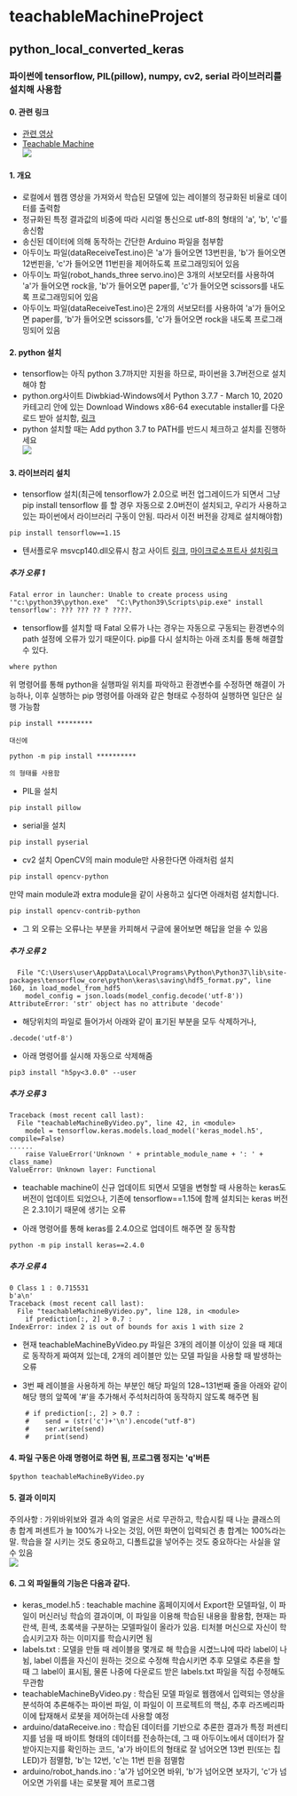 # teachableMachineProject

## python_local_converted_keras  

### 파이썬에 tensorflow, PIL(pillow), numpy, cv2, serial 라이브러리를 설치해 사용함  

#### 0. 관련 링크  
- [관련 영상](https://photos.app.goo.gl/G8MU8mmxGLo6pj2D9)  
- [Teachable Machine](https://teachablemachine.withgoogle.com/)  
![](https://github.com/mtinet/teachableMachineProject/blob/master/image/example.png?raw=true)  

#### 1. 개요  
- 로컬에서 웹캠 영상을 가져와서 학습된 모델에 있는 레이블의 정규화된 비율로 데이터를 출력함  
- 정규화된 특정 결과값의 비중에 따라 시리얼 통신으로 utf-8의 형태의 'a', 'b', 'c'를 송신함  
- 송신된 데이터에 의해 동작하는 간단한 Arduino 파일을 첨부함  
- 아두이노 파일(dataReceiveTest.ino)은 'a'가 들어오면 13번핀을, 'b'가 들어오면 12번핀을, 'c'가 들어오면 11번핀을 제어하도록 프로그래밍되어 있음  
- 아두이노 파일(robot_hands_three servo.ino)은 3개의 서보모터를 사용하여 'a'가 들어오면 rock을, 'b'가 들어오면 paper를, 'c'가 들어오면 scissors를 내도록 프로그래밍되어 있음  
- 아두이노 파일(dataReceiveTest.ino)은 2개의 서보모터를 사용하여 'a'가 들어오면 paper를, 'b'가 들어오면 scissors를, 'c'가 들어오면 rock을 내도록 프로그래밍되어 있음  

#### 2. python 설치  
- tensorflow는 아직 python 3.7까지만 지원을 하므로, 파이썬을 3.7버전으로 설치해야 함  
- python.org사이트 Diwbkiad-Windows에서 Python 3.7.7 - March 10, 2020 카테고리 안에 있는 Download Windows x86-64 executable installer를 다운로드 받아 설치함, [링크](https://www.python.org/downloads/windows/)  
- python 설치할 때는 Add python 3.7 to PATH를 반드시 체크하고 설치를 진행하세요  
![](https://miro.medium.com/max/1308/1*2b0JT1QLGfkzYIoofh9VEA.png)  

#### 3. 라이브러리 설치  
- tensorflow 설치(최근에 tensorflow가 2.0으로 버전 업그레이드가 되면서 그냥 pip install tensorflow 를 할 경우 자동으로 2.0버전이 설치되고, 우리가 사용하고 있는 파이썬에서 라이브러리 구동이 안됨. 따라서 이전 버전을 강제로 설치해야함)  
```{.python} 
pip install tensorflow==1.15
```

- 텐서플로우 msvcp140.dll오류시 참고 사이트 [링크](https://blog.naver.com/complusblog/221177145686), [마이크로소프트사 설치링크](https://www.microsoft.com/ko-kr/download/details.aspx?id=48145)  

##### 추가 오류 1  
```
Fatal error in launcher: Unable to create process using '"c:\python39\python.exe"  "C:\Python39\Scripts\pip.exe" install tensorflow': ??? ??? ?? ? ????.
```
- tensorflow를 설치할 때 Fatal 오류가 나는 경우는 자동으로 구동되는 환경변수의 path 설정에 오류가 있기 때문이다. pip를 다시 설치하는 아래 조치를 통해 해결할 수 있다. 
```
where python
```
위 명령어를 통해 python을 실행파일 위치를 파악하고 환경변수를 수정하면 해결이 가능하나, 이후 실행하는 pip 명령어를 아래와 같은 형태로 수정하여 실행하면 일단은 실행 가능함

```
pip install *********

대신에 

python -m pip install **********

의 형태를 사용함
```

- PIL을 설치  
```{.python} 
pip install pillow 
```
- serial을 설치
```{.python} 
pip install pyserial
```
- cv2 설치
OpenCV의 main module만 사용한다면 아래처럼 설치
```{.python} 
pip install opencv-python
```
만약 main module과 extra module을 같이 사용하고 싶다면 아래처럼 설치합니다.
```{.python} 
pip install opencv-contrib-python  
```
- 그 외 오류는 오류나는 부분을 카피해서 구글에 물어보면 해답을 얻을 수 있음  


##### 추가 오류 2  
```
  File "C:\Users\user\AppData\Local\Programs\Python\Python37\lib\site-packages\tensorflow_core\python\keras\saving\hdf5_format.py", line 160, in load_model_from_hdf5
    model_config = json.loads(model_config.decode('utf-8'))
AttributeError: 'str' object has no attribute 'decode'
```
- 해당위치의 파일로 들어가서 아래와 같이 표기된 부분을 모두 삭제하거나, 
```
.decode('utf-8')
```

- 아래 명령어를 실시해 자동으로 삭제해줌  
```
pip3 install "h5py<3.0.0" --user
```

##### 추가 오류 3  
```
Traceback (most recent call last):
  File "teachableMachineByVideo.py", line 42, in <module>
    model = tensorflow.keras.models.load_model('keras_model.h5', compile=False)
......
    raise ValueError('Unknown ' + printable_module_name + ': ' + class_name)
ValueError: Unknown layer: Functional
```
- teachable machine이 신규 업데이트 되면서 모델을 변형할 때 사용하는 keras도 버전이 업데이트 되었으나, 기존에 tensorflow==1.15에 함께 설치되는 keras 버전은 2.3.1이기 때문에 생기는 오류  

- 아래 명령어를 통해 keras를 2.4.0으로 업데이트 해주면 잘 동작함  
```
python -m pip install keras==2.4.0  
```

##### 추가 오류 4  
```
0 Class 1 : 0.715531
b'a\n'
Traceback (most recent call last):
  File "teachableMachineByVideo.py", line 128, in <module>
    if prediction[:, 2] > 0.7 :
IndexError: index 2 is out of bounds for axis 1 with size 2
```

- 현재 teachableMachineByVideo.py 파일은 3개의 레이블 이상이 있을 때 제대로 동작하게 짜여져 있는데, 2개의 레이블만 있는 모델 파일을 사용할 때 발생하는 오류  

- 3번 째 레이블을 사용하게 하는 부분인 해당 파일의 128~131번째 줄을 아래와 같이 해당 행의 앞쪽에 '#'을 추가해서 주석처리하여 동작하지 않도록 해주면 됨  
```
    # if prediction[:, 2] > 0.7 :
    #    send = (str('c')+'\n').encode("utf-8")
    #    ser.write(send)
    #    print(send)
```        


 
#### 4. 파일 구동은 아래 명령어로 하면 됨, 프로그램 정지는 'q'버튼  
```{.python}  
$python teachableMachineByVideo.py  
```  

#### 5. 결과 이미지  
주의사항 : 가위바위보와 결과 속의 얼굴은 서로 무관하고, 학습시킬 때 나눈 클래스의 총 합계 퍼센트가 늘 100%가 나오는 것임, 어떤 화면이 입력되건 총 합계는 100%라는 말. 학습을 잘 시키는 것도 중요하고, 디폴트값을 넣어주는 것도 중요하다는 사실을 알 수 있음  
![](https://github.com/mtinet/teachableMachineProject/blob/master/image/scissors.png?raw=true)  


#### 6. 그 외 파일들의 기능은 다음과 같다.  
- keras_model.h5 : teachable machine 홈페이지에서 Export한 모델파일, 이 파일이 머신러닝 학습의 결과이며, 이 파일을 이용해 학습된 내용을 활용함, 현재는 파란색, 흰색, 초록색을 구분하는 모델파일이 올라가 있음. 티처블 머신으로 자신이 학습시키고자 하는 이미지를 학습시키면 됨  
- labels.txt : 모델을 만들 때 레이블을 몇개로 해 학습을 시켰느냐에 따라 label이 나뉨, label 이름을 자신이 원하는 것으로 수정해 학습시키면 추후 모델로 추론을 할 때 그 label이 표시됨, 물론 나중에 다운로드 받은 labels.txt 파일을 직접 수정해도 무관함  
- teachableMachineByVideo.py : 학습된 모델 파일로 웹캠에서 입력되는 영상을 분석하여 추론해주는 파이썬 파일, 이 파일이 이 프로젝트의 핵심, 추후 라즈베리파이에 탑재해서 로봇을 제어하는데 사용할 예정  
- arduino/dataReceive.ino : 학습된 데이터를 기반으로 추론한 결과가 특정 퍼센티지를 넘을 때 바이트 형태의 데이터를 전송하는데, 그 때 아두이노에서 데이터가 잘 받아지는지를 확인하는 코드, 'a'가 바이트의 형태로 잘 넘어오면 13번 핀(또는 칩LED)가 점멸함, 'b'는 12번, 'c'는 11번 핀을 점멸함  
- arduino/robot_hands.ino : 'a'가 넘어오면 바위, 'b'가 넘어오면 보자기, 'c'가 넘어오면 가위를 내는 로봇팔 제어 프로그램  
